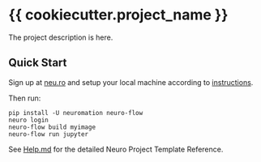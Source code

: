 # {{ cookiecutter.project_name }}

The project description is here.

## Quick Start

Sign up at [neu.ro](https://neu.ro) and setup your local machine according to [instructions](https://docs.neu.ro/).
 
Then run:

```shell
pip install -U neuromation neuro-flow
neuro login
neuro-flow build myimage
neuro-flow run jupyter
```

See [Help.md](HELP.md) for the detailed Neuro Project Template Reference.
